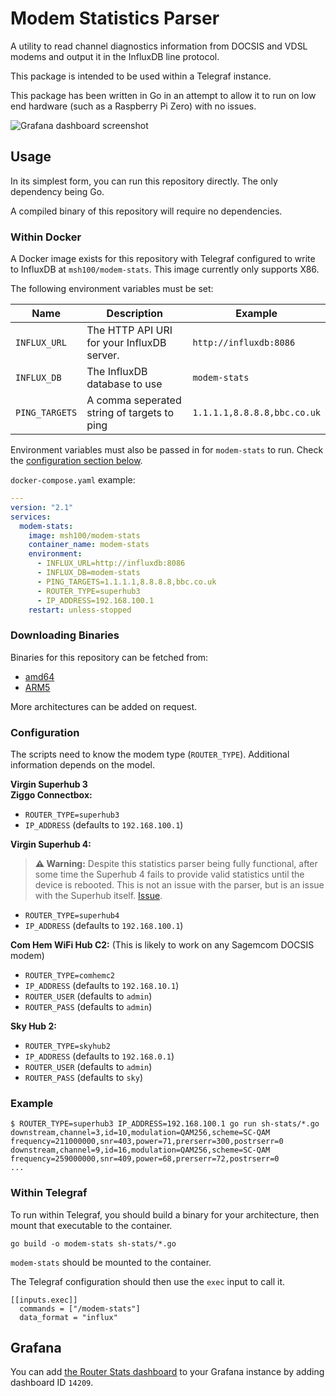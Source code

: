 # Modem Statistics Parser

A utility to read channel diagnostics information from DOCSIS and VDSL modems
and output it in the InfluxDB line protocol.

This package is intended to be used within a Telegraf instance.

This package has been written in Go in an attempt to allow it to run on low end
hardware (such as a Raspberry Pi Zero) with no issues.

![Grafana dashboard screenshot](https://user-images.githubusercontent.com/4477262/114266746-cd910980-99ef-11eb-8a5e-f4f719897719.JPG)


## Usage

In its simplest form, you can run this repository directly.
The only dependency being Go.

A compiled binary of this repository will require no dependencies.


### Within Docker

A Docker image exists for this repository with Telegraf configured to write to
InfluxDB at `msh100/modem-stats`.
This image currently only supports X86.

The following environment variables must be set:

Name           | Description                                 | Example
---------------|---------------------------------------------|---------------------
`INFLUX_URL`   | The HTTP API URI for your InfluxDB server.  | `http://influxdb:8086`
`INFLUX_DB`    | The InfluxDB database to use                | `modem-stats`
`PING_TARGETS` | A comma seperated string of targets to ping | `1.1.1.1,8.8.8.8,bbc.co.uk`

Environment variables must also be passed in for `modem-stats` to run.
Check the [configuration section below](#Configuration).

`docker-compose.yaml` example:
```yaml
---
version: "2.1"
services:
  modem-stats:
    image: msh100/modem-stats
    container_name: modem-stats
    environment:
      - INFLUX_URL=http://influxdb:8086
      - INFLUX_DB=modem-stats
      - PING_TARGETS=1.1.1.1,8.8.8.8,bbc.co.uk
      - ROUTER_TYPE=superhub3
      - IP_ADDRESS=192.168.100.1
    restart: unless-stopped
```


### Downloading Binaries

Binaries for this repository can be fetched from:

 * [amd64](https://b2.msh100.uk/file/modem-stats/modem-stats.x86)
 * [ARM5](https://b2.msh100.uk/file/modem-stats/modem-stats.arm5)

More architectures can be added on request.


### Configuration

The scripts need to know the modem type (`ROUTER_TYPE`).
Additional information depends on the model.

**Virgin Superhub 3<br/>
Ziggo Connectbox:**
 * `ROUTER_TYPE=superhub3`
 * `IP_ADDRESS` (defaults to `192.168.100.1`)

**Virgin Superhub 4:**
> **:warning: Warning:** Despite this statistics parser being fully functional, after some time the Superhub 4 fails to provide valid statistics until the device is rebooted. This is not an issue with the parser, but is an issue with the Superhub itself. [Issue](https://github.com/msh100/modem-stats/issues/2).
 * `ROUTER_TYPE=superhub4`
 * `IP_ADDRESS` (defaults to `192.168.100.1`)

**Com Hem WiFi Hub C2:**
(This is likely to work on any Sagemcom DOCSIS modem)
 * `ROUTER_TYPE=comhemc2`
 * `IP_ADDRESS` (defaults to `192.168.10.1`)
 * `ROUTER_USER` (defaults to `admin`)
 * `ROUTER_PASS` (defaults to `admin`)

**Sky Hub 2:**
 * `ROUTER_TYPE=skyhub2`
 * `IP_ADDRESS` (defaults to `192.168.0.1`)
 * `ROUTER_USER` (defaults to `admin`)
 * `ROUTER_PASS` (defaults to `sky`)

### Example

```
$ ROUTER_TYPE=superhub3 IP_ADDRESS=192.168.100.1 go run sh-stats/*.go
downstream,channel=3,id=10,modulation=QAM256,scheme=SC-QAM frequency=211000000,snr=403,power=71,prerserr=300,postrserr=0
downstream,channel=9,id=16,modulation=QAM256,scheme=SC-QAM frequency=259000000,snr=409,power=68,prerserr=72,postrserr=0
...
```

### Within Telegraf

To run within Telegraf, you should build a binary for your architecture, then
mount that executable to the container.

```
go build -o modem-stats sh-stats/*.go
```

`modem-stats` should be mounted to the container.

The Telegraf configuration should then use the `exec` input to call it.

```
[[inputs.exec]]
  commands = ["/modem-stats"]
  data_format = "influx"
```

## Grafana

You can add [the Router Stats dashboard](https://grafana.com/grafana/dashboards/14209)
to your Grafana instance by adding dashboard ID `14209`.
